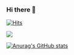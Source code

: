 ### Hi there 👋

<!--
**parkgeonwoong/parkgeonwoong** is a ✨ _special_ ✨ repository because its `README.md` (this file) appears on your GitHub profile.

Here are some ideas to get you started:

- 🔭 I’m currently working on ...
- 🌱 I’m currently learning ...
- 👯 I’m looking to collaborate on ...
- 🤔 I’m looking for help with ...
- 💬 Ask me about ...
- 📫 How to reach me: ...
- 😄 Pronouns: ...
- ⚡ Fun fact: ...
-->

[![Hits](https://hits.seeyoufarm.com/api/count/incr/badge.svg?url=https%3A%2F%2Fgithub.com%2Fparkgeonwoong&count_bg=%23F95B8F&title_bg=%23686565&icon=github.svg&icon_color=%23E7E7E7&title=hits&edge_flat=false)](https://hits.seeyoufarm.com)

<a href="https://github.com/parkgeonwoong" target="_blank"><img src="https://img.shields.io/badge/Python-#4A154B?style=flat-square&logo=python&logoColor=white"/></a>

[![Anurag's GitHub stats](https://github-readme-stats.vercel.app/api?username=parkgeonwoong&show_icons=true&theme=radical)](https://github.com/anuraghazra/github-readme-stats)

<!-- [![Top Langs](https://github-readme-stats.vercel.app/api/top-langs/?username=parkgeonwoong)](https://github.com/anuraghazra/github-readme-stats) -->

<!-- [![Top Langs](https://github-readme-stats.vercel.app/api/top-langs/?username=parkgeonwoong&layout=compact)](https://github.com/anuraghazra/github-readme-stats) -->


